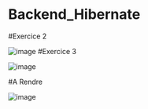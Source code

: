 # Backend_Hibernate
#Exercice 2



![image](https://github.com/Cherkani/Backend_Hibernate/assets/124716884/53e4d3cb-f22a-418b-828f-7fc001997d61)
#Exercice 3



![image](https://github.com/Cherkani/Backend_Hibernate/assets/124716884/59c1932e-5502-46c3-a1fa-c8c5360b87c1)




#A Rendre



![image](https://github.com/Cherkani/Backend_Hibernate/assets/124716884/b641b7fc-2f39-45e2-8d96-9b7e5616e1e5)


